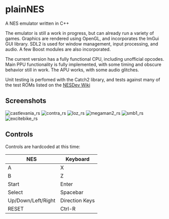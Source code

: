# plainNES
A NES emulator written in C++

The emulator is still a work in progress, but can already run a variety of games. Graphics are rendered using OpenGL, and incorporates the ImGui GUI library. SDL2 is used for window management, input processing, and audio. A few Boost modules are also incorporated.

The current version has a fully functional CPU, including unofficial opcodes. Main PPU functionality is fully implemented, with some timing and obscure behavior still in work. The APU works, with some audio glitches.

Unit testing is perfomed with the Catch2 library, and tests against many of the test ROMs listed on the [NESDev Wiki](https://wiki.nesdev.com/w/index.php/Emulator_tests)

## Screenshots
![castlevania_rs](https://user-images.githubusercontent.com/3280380/52517364-6f89f100-2bef-11e9-91b7-e19334bca2cd.PNG)
![contra_rs](https://user-images.githubusercontent.com/3280380/52517365-73b60e80-2bef-11e9-8cb9-0187c999bc26.PNG)
![loz_rs](https://user-images.githubusercontent.com/3280380/52517368-77499580-2bef-11e9-8036-3f329520df16.PNG)
![megaman2_rs](https://user-images.githubusercontent.com/3280380/52517369-7a448600-2bef-11e9-9e59-498aaf5decc2.PNG)
![smb1_rs](https://user-images.githubusercontent.com/3280380/52517370-7d3f7680-2bef-11e9-8a9f-9377ed240b8b.PNG)
![excitebike_rs](https://user-images.githubusercontent.com/3280380/52517462-88df6d00-2bf0-11e9-861c-ca208aa9426f.PNG)


## Controls
Controls are hardcoded at this time:

| NES | Keyboard |
| --- | --- |
| A | X |
| B | Z |
| Start | Enter |
| Select | Spacebar |
| Up/Down/Left/Right | Direction Keys |
| RESET | Ctrl-R |





